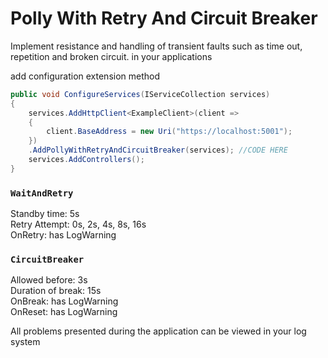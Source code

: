 # Polly With Retry And Circuit Breaker
Implement resistance and handling of transient faults such as time out, repetition and broken circuit. in your applications

add configuration extension method

```csharp
public void ConfigureServices(IServiceCollection services)
{
    services.AddHttpClient<ExampleClient>(client =>
    {
        client.BaseAddress = new Uri("https://localhost:5001");
    })
    .AddPollyWithRetryAndCircuitBreaker(services); //CODE HERE
    services.AddControllers();
}
```

### `WaitAndRetry`
Standby time: 5s<br />
Retry Attempt: 0s, 2s, 4s, 8s, 16s<br />
OnRetry: has LogWarning

### `CircuitBreaker`
Allowed before: 3s<br />
Duration of break: 15s<br />
OnBreak: has LogWarning<br />
OnReset: has LogWarning

All problems presented during the application can be viewed in your log system
